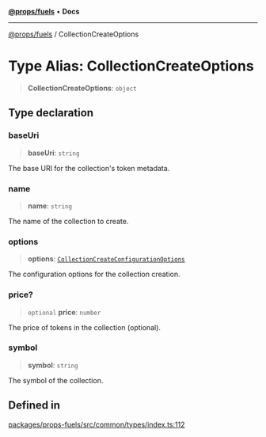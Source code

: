 [**@props/fuels**](../README.md) • **Docs**

***

[@props/fuels](../README.md) / CollectionCreateOptions

# Type Alias: CollectionCreateOptions

> **CollectionCreateOptions**: `object`

## Type declaration

### baseUri

> **baseUri**: `string`

The base URI for the collection's token metadata.

### name

> **name**: `string`

The name of the collection to create.

### options

> **options**: [`CollectionCreateConfigurationOptions`](CollectionCreateConfigurationOptions.md)

The configuration options for the collection creation.

### price?

> `optional` **price**: `number`

The price of tokens in the collection (optional).

### symbol

> **symbol**: `string`

The symbol of the collection.

## Defined in

[packages/props-fuels/src/common/types/index.ts:112](https://github.com/Props-Labs/octane/blob/2f5b62c99caca23a485b671ce2fbd114bfd5aae1/packages/props-fuels/src/common/types/index.ts#L112)
